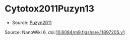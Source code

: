 <a name="material" />

# Cytotox2011Puzyn13
<script type="application/ld+json">
  {
    "@context": "https://schema.org/",
    "@type": "ChemicalSubstance",
    "@id": "https://egonw.github.io/nanowiki/nanowiki13.html#material",
    "http://purl.org/dc/terms/conformsTo":
      {
        "@type": "CreativeWork",
        "@id": "https://bioschemas.org/profiles/ChemicalSubstance/0.4-RELEASE/"
      },
    "identfier": "13",
    "name": "Cytotox2011Puzyn13",
    "url": "https://egonw.github.io/nanowiki/nanowiki13.html#material",
    "sameAs": "http://127.0.0.1/mediawiki/index.php/Special:URIResolver/Cytotox2011Puzyn13"
  }
</script>


* Source: [Puzyn2011](Puzyn2011.md)


Source: NanoWiki 6, doi:[10.6084/m9.figshare.11897205.v1](https://doi.org/10.6084/m9.figshare.11897205.v1)
